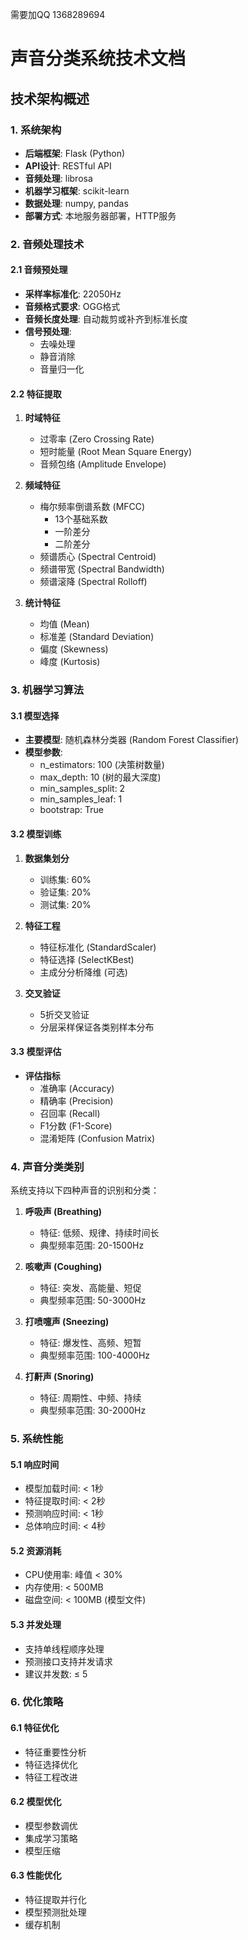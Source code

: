 需要加QQ 1368289694
# 声音分类系统技术文档

## 技术架构概述

### 1. 系统架构
- **后端框架**: Flask (Python)
- **API设计**: RESTful API
- **音频处理**: librosa
- **机器学习框架**: scikit-learn
- **数据处理**: numpy, pandas
- **部署方式**: 本地服务器部署，HTTP服务

### 2. 音频处理技术

#### 2.1 音频预处理
- **采样率标准化**: 22050Hz
- **音频格式要求**: OGG格式
- **音频长度处理**: 自动裁剪或补齐到标准长度
- **信号预处理**:
  - 去噪处理
  - 静音消除
  - 音量归一化

#### 2.2 特征提取
1. **时域特征**
   - 过零率 (Zero Crossing Rate)
   - 短时能量 (Root Mean Square Energy)
   - 音频包络 (Amplitude Envelope)

2. **频域特征**
   - 梅尔频率倒谱系数 (MFCC)
     * 13个基础系数
     * 一阶差分
     * 二阶差分
   - 频谱质心 (Spectral Centroid)
   - 频谱带宽 (Spectral Bandwidth)
   - 频谱滚降 (Spectral Rolloff)

3. **统计特征**
   - 均值 (Mean)
   - 标准差 (Standard Deviation)
   - 偏度 (Skewness)
   - 峰度 (Kurtosis)

### 3. 机器学习算法

#### 3.1 模型选择
- **主要模型**: 随机森林分类器 (Random Forest Classifier)
- **模型参数**:
  - n_estimators: 100 (决策树数量)
  - max_depth: 10 (树的最大深度)
  - min_samples_split: 2
  - min_samples_leaf: 1
  - bootstrap: True

#### 3.2 模型训练
1. **数据集划分**
   - 训练集: 60%
   - 验证集: 20%
   - 测试集: 20%

2. **特征工程**
   - 特征标准化 (StandardScaler)
   - 特征选择 (SelectKBest)
   - 主成分分析降维 (可选)

3. **交叉验证**
   - 5折交叉验证
   - 分层采样保证各类别样本分布

#### 3.3 模型评估
- **评估指标**
  - 准确率 (Accuracy)
  - 精确率 (Precision)
  - 召回率 (Recall)
  - F1分数 (F1-Score)
  - 混淆矩阵 (Confusion Matrix)

### 4. 声音分类类别

系统支持以下四种声音的识别和分类：
1. **呼吸声 (Breathing)**
   - 特征: 低频、规律、持续时间长
   - 典型频率范围: 20-1500Hz

2. **咳嗽声 (Coughing)**
   - 特征: 突发、高能量、短促
   - 典型频率范围: 50-3000Hz

3. **打喷嚏声 (Sneezing)**
   - 特征: 爆发性、高频、短暂
   - 典型频率范围: 100-4000Hz

4. **打鼾声 (Snoring)**
   - 特征: 周期性、中频、持续
   - 典型频率范围: 30-2000Hz

### 5. 系统性能

#### 5.1 响应时间
- 模型加载时间: < 1秒
- 特征提取时间: < 2秒
- 预测响应时间: < 1秒
- 总体响应时间: < 4秒

#### 5.2 资源消耗
- CPU使用率: 峰值 < 30%
- 内存使用: < 500MB
- 磁盘空间: < 100MB (模型文件)

#### 5.3 并发处理
- 支持单线程顺序处理
- 预测接口支持并发请求
- 建议并发数: ≤ 5

### 6. 优化策略

#### 6.1 特征优化
- 特征重要性分析
- 特征选择优化
- 特征工程改进

#### 6.2 模型优化
- 模型参数调优
- 集成学习策略
- 模型压缩

#### 6.3 性能优化
- 特征提取并行化
- 模型预测批处理
- 缓存机制

